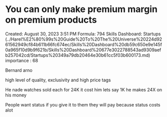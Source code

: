 # You can only make premium margin on premium products

Created: August 30, 2023 3:51 PM
Formula: 794
Skills Dashboard: Startups (../Harel%E2%80%99s%20Guide%20To%20The%20Universe%20224d9261562949cf84b611b66fc674ec/Skills%20Dashboard%20db59c650e9e145f0a965f10d9b9f621b/Skills%20Dashboard%20677e3022788543ad9309aefb257042cd/Startups%20349a79db20464e30b61cc5f03b600173.md)
importance : 68

Bernard arno

high level of quality, exclusivity and high price tags

He nade watches sold each for 24K it cost him lets say 1K he makes 24X on his money 

People want status if you give it to them they will pay because status costs alot